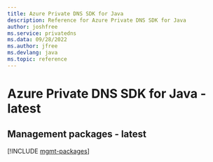 ```yaml
---
title: Azure Private DNS SDK for Java
description: Reference for Azure Private DNS SDK for Java
author: joshfree
ms.service: privatedns
ms.data: 09/28/2022
ms.author: jfree
ms.devlang: java
ms.topic: reference
---
```

# Azure Private DNS SDK for Java - latest

## Management packages - latest
[!INCLUDE [mgmt-packages](private-dns-mgmt-index.md)]
